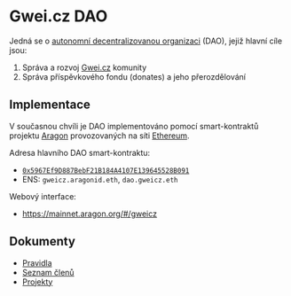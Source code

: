 # Gwei.cz DAO

Jedná se o [autonomní decentralizovanou organizaci](https://en.wikipedia.org/wiki/Decentralized_autonomous_organization) (DAO), jejiž hlavní cíle jsou:
1. Správa a rozvoj [Gwei.cz](https://gwei.cz) komunity
2. Správa příspěvkového fondu (donates) a jeho přerozdělování


## Implementace

V současnou chvíli je DAO implementováno pomocí smart-kontraktů projektu [Aragon](https://aragon.org/) provozovaných na síti [Ethereum](https://ethereum.org/).

Adresa hlavního DAO smart-kontraktu:
* [`0x5967Ef9D887BebF21B184A4107E139645528B091`](https://etherscan.io/address/dao.gweicz.eth)
* ENS: `gweicz.aragonid.eth`, `dao.gweicz.eth`

Webový interface:
* https://mainnet.aragon.org/#/gweicz

## Dokumenty

* [Pravidla](docs/Pravidla.md)
* [Seznam členů](docs/Seznam-clenu.md)
* [Projekty](docs/Projekty.md)
